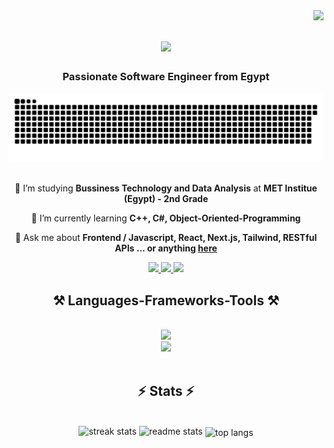 <img align="right" src="https://visitor-badge.laobi.icu/badge?page_id=Mohxmed.Mohxmed" />

<h1 align="center">
    <img src="https://readme-typing-svg.herokuapp.com/?font=Righteous&size=35&center=true&vCenter=true&width=500&color=F73A0E&height=70&duration=4000&lines=Wooo!+Hello%2C+World!;I'm+Mhmd+Amr;See+You+Again;It's+Loop+Time!" />
</h1>

<h3 align="center">Passionate Software Engineer from Egypt</h3>

<div align="center">
  <img alt="snake eating my contributions" src="https://raw.githubusercontent.com/Mohxmed/Mohxmed/87a8584aed0f3c35d7b44233be174e24a3dff389/github-user-contribution.svg" />
  <br/>
</div>

<br/>

<div align="center">
 
 🔭 I’m studying **Bussiness Technology and Data Analysis** at **MET Institue (Egypt) - 2nd Grade**
 
 🌱 I’m currently learning **C++, C#, Object-Oriented-Programming**

💬 Ask me about **Frontend / Javascript, React, Next.js, Tailwind, RESTful APIs ... or anything [here](https://github.com/Mohxmed/Mohxmed/issues)**

 </div>
 
<div align="center"> 
  <a href="mailto:MohxmedBusiness@gmail.com">
    <img src="https://img.shields.io/badge/Gmail-333333?style=for-the-badge&logo=gmail&logoColor=red" />
  </a>
  <a href="https://linkedin.com/in/Mohxmeduni" target="_blank">
    <img src="https://img.shields.io/badge/LinkedIn-0077B5?style=for-the-badge&logo=linkedin&logoColor=white" target="_blank" />
  </a>
  <a href="https://Mohxmed.github.io" target="_blank">
     <img src="https://img.shields.io/badge/Portfolio-FF5722?style=for-the-badge&logo=todoist&logoColor=white" target="_blank" /> <!-- sqlite, safari, google-chrome are other good icon options -->
  </a>
</div>
 
<h2 align="center">⚒️ Languages-Frameworks-Tools ⚒️</h2>
<br/>
<div align="center">
    <img src="https://skillicons.dev/icons?i=cpp,cs,mysql,javascript,typescript,react,firebase,nextjs" /><br>
    <img src="https://skillicons.dev/icons?i=html,css,bootstrap,tailwind,git,github,figma,vscode" />
</div>

<br/>

<h2 align="center">⚡ Stats ⚡</h2>
<br>
<div align=center>

  <img height=150 src="https://github-readme-streak-stats-salesp07.vercel.app/?user=Mohxmed&count_private=true&theme=react&border_radius=10" alt="streak stats"/>
  
  <img width=390 height=150 src="https://github-readme-stats-salesp07.vercel.app/api?username=Mohxmed&count_private=true&show_icons=true&theme=react&rank_icon=github&border_radius=10" alt="readme stats" />
        <img width=390 height=200 align="center" src="https://github-readme-stats-salesp07.vercel.app/api/top-langs/?username=Mohxmed&hide=HTML&langs_count=8&layout=compact&theme=react&border_radius=10&size_weight=0.5&count_weight=0.5&exclude_repo=github-readme-stats" alt="top langs" />
    
  <br/>
</div>

<br/><br/>

<br/>
